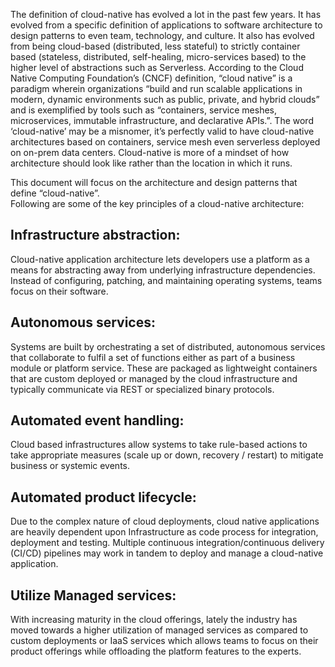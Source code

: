 The definition of cloud-native has evolved a lot in the past few years. It has evolved from a specific definition of applications to software architecture to design patterns to even team, technology, and culture. It also has evolved from being cloud-based (distributed, less stateful) to strictly container based (stateless, distributed, self-healing, micro-services based) to the higher level of abstractions such as Serverless. According to the Cloud Native Computing Foundation’s (CNCF) definition, “cloud native” is a paradigm wherein organizations “build and run scalable applications in modern, dynamic environments such as public, private, and hybrid clouds” and is exemplified by tools such as “containers, service meshes, microservices, immutable infrastructure, and declarative APIs.”. The word ‘cloud-native’ may be a misnomer, it’s perfectly valid to have cloud-native architectures based on containers, service mesh even serverless deployed on on-prem data centers. Cloud-native is more of a mindset of how architecture should look like rather than the location in which it runs. 

This document will focus on the architecture and design patterns that define “cloud-native”.  
Following are some of the key principles of a cloud-native architecture:

## Infrastructure abstraction:
Cloud-native application architecture lets developers use a platform as a means for abstracting away from underlying infrastructure dependencies. Instead of configuring, patching, and maintaining operating systems, teams focus on their software. 

## Autonomous services:
Systems are built by orchestrating a set of distributed, autonomous services that collaborate to fulfil a set of functions either as part of a business module or platform service. These are packaged as lightweight containers that are custom deployed or managed by the cloud infrastructure and typically communicate via REST or specialized binary protocols.

## Automated event handling:
Cloud based infrastructures allow systems to take rule-based actions to take appropriate measures (scale up or down, recovery / restart) to mitigate business or systemic events.  

## Automated product lifecycle:
Due to the complex nature of cloud deployments, cloud native applications are heavily dependent upon Infrastructure as code process for integration, deployment and testing.  Multiple continuous integration/continuous delivery (CI/CD) pipelines may work in tandem to deploy and manage a cloud-native application.

## Utilize Managed services:
With increasing maturity in the cloud offerings, lately the industry has moved towards a higher utilization of managed services as compared to custom deployments or IaaS services which allows teams to focus on their product offerings while offloading the platform features to the experts.
